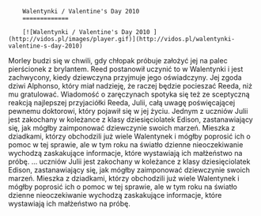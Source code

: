 
        Walentynki / Valentine's Day 2010 
        =============
        
        [![Walentynki / Valentine's Day 2010 ](http://vidos.pl/images/player.gif)](http://vidos.pl/walentynki-valentine-s-day-2010)
        
        
 Morley budzi się w chwili, gdy chłopak próbuje założyć jej na palec pierścionek z brylantem. Reed postanowił uczynić to w Walentynki i jest zachwycony, kiedy dziewczyna przyjmuje jego oświadczyny. Jej zgoda dziwi Alphonso, który miał nadzieję, że raczej będzie pocieszać Reeda, niż mu gratulować. Wiadomość o zaręczynach spotyka się też ze sceptyczną reakcją najlepszej przyjaciółki Reeda, Julii, całą uwagę poświęcającej pewnemu doktorowi, który pojawił się w jej życiu. Jednym z uczniów Julii jest zakochany w koleżance z klasy dziesięciolatek Edison, zastanawiający się, jak mógłby zaimponować dziewczynie swoich marzeń. Mieszka z dziadkami, którzy obchodzili już wiele Walentynek i mógłby poprosić ich o pomoc w tej sprawie, ale w tym roku na światło dzienne nieoczekiwanie wychodzą zaskakujące informacje, które wystawiają ich małżeństwo na próbę.   ... uczniów Julii jest zakochany w koleżance z klasy dziesięciolatek Edison, zastanawiający się, jak mógłby zaimponować dziewczynie swoich marzeń. Mieszka z dziadkami, którzy obchodzili już wiele Walentynek i mógłby poprosić ich o pomoc w tej sprawie, ale w tym roku na światło dzienne nieoczekiwanie wychodzą zaskakujące informacje, które wystawiają ich małżeństwo na próbę.
    